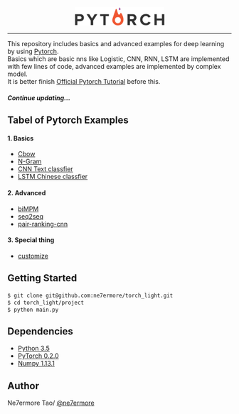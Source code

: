 <p align="center"><img width="40%" src="pytorch_logo.png" /></p>

--------------------------------------------------------------------------------

This repository includes basics and advanced examples for deep learning by using [Pytorch](http://pytorch.org/).
<br/>
Basics which are basic nns like Logistic, CNN, RNN, LSTM are implemented with few lines of code, advanced examples are implemented by complex model.
<br/>
It is better finish [Official Pytorch Tutorial](http://pytorch.org/tutorials/index.html) before this.

##### Continue updating...

## Tabel of Pytorch Examples

#### 1. Basics

* [Cbow](https://github.com/ne7ermore/torch_light/tree/master/cbow)
* [N-Gram](https://github.com/ne7ermore/torch_light/tree/master/ngram)
* [CNN Text classfier](https://github.com/ne7ermore/torch_light/tree/master/cnn_text_classfier)
* [LSTM Chinese classfier](https://github.com/ne7ermore/torch_light/tree/master/lstm_chinese_classfier)

#### 2. Advanced
* [biMPM](https://github.com/ne7ermore/torch_light/tree/master/biMPM)
* [seq2seq](https://github.com/ne7ermore/torch_light/tree/master/seq2seq)
* [pair-ranking-cnn](https://github.com/ne7ermore/torch_light/tree/master/pair-ranking-cnn)

#### 3. Special thing
* [customize](https://github.com/ne7ermore/torch_light/tree/master/Customize)

## Getting Started
```
$ git clone git@github.com:ne7ermore/torch_light.git
$ cd torch_light/project
$ python main.py
```

## Dependencies
* [Python 3.5](https://www.python.org)
* [PyTorch 0.2.0](http://pytorch.org/)
* [Numpy 1.13.1](http://www.numpy.org/)

## Author
Ne7ermore Tao/ [@ne7ermore](https://github.com/ne7ermore)
